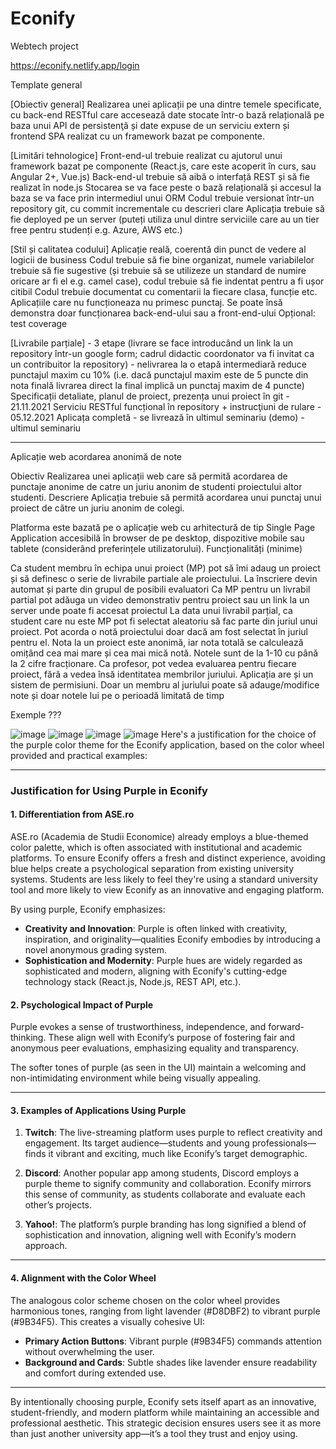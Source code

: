 # Econify
Webtech project


https://econify.netlify.app/login


Template general

[Obiectiv general]
Realizarea unei aplicații pe una dintre temele specificate, cu back-end RESTful care accesează date stocate într-o bază relațională pe baza unui API de persistenţă și date expuse de un serviciu extern și frontend SPA realizat cu un framework bazat pe componente.

[Limitări tehnologice]
Front-end-ul trebuie realizat cu ajutorul unui framework bazat pe componente (React.js, care este acoperit în curs, sau Angular 2+, Vue.js)
Back-end-ul trebuie să aibă o interfață REST și să fie realizat în node.js
Stocarea se va face peste o bază relațională și accesul la baza se va face prin intermediul unui ORM
Codul trebuie versionat într-un repository git, cu commit incrementale cu descrieri clare
Aplicația trebuie să fie deployed pe un server (puteți utiliza unul dintre serviciile care au un tier free pentru studenți e.g. Azure, AWS etc.)

[Stil și calitatea codului]
Aplicație reală, coerentă din punct de vedere al logicii de business
Codul trebuie să fie bine organizat, numele variabilelor trebuie să fie sugestive (și trebuie să se utilizeze un standard de numire oricare ar fi el e.g. camel case), codul trebuie să fie indentat pentru a fi ușor citibil
Codul trebuie documentat cu comentarii la fiecare clasa, funcție etc.
Aplicațiile care nu funcționeaza nu primesc punctaj. Se poate însă demonstra doar funcționarea back-end-ului sau a front-end-ului
Opțional: test coverage


[Livrabile parțiale] - 3 etape (livrare se face introducând un link la un repository într-un google form; cadrul didactic coordonator va fi invitat ca un contribuitor la repository) - nelivrarea la o etapă intermediară reduce punctajul maxim cu 10% (i.e. dacă punctajul maxim este de 5 puncte din nota finală livrarea direct la final implică un punctaj maxim de 4 puncte)
Specificații detaliate, planul de proiect, prezența unui proiect în git - 21.11.2021
Serviciu RESTful funcțional în repository + instrucţiuni de rulare -  05.12.2021
Aplicața completă - se livrează în ultimul seminariu (demo) - ultimul seminariu

<hr>


Aplicație web acordarea anonimă de note

Obiectiv
Realizarea unei aplicații web care să permită acordarea de punctaje anonime de catre un juriu anonim de studenti proiectului altor studenti.
Descriere
Aplicația trebuie să permită acordarea unui punctaj unui proiect de către un juriu anonim de colegi.

Platforma este bazată pe o aplicație web cu arhitectură de tip Single Page Application accesibilă în browser de pe desktop, dispozitive mobile sau tablete (considerând preferințele utilizatorului).
Funcționalități (minime)

Ca student membru în echipa unui proiect (MP) pot să îmi adaug un proiect și să definesc o serie de livrabile partiale ale proiectului. La înscriere devin automat și parte din grupul de posibili evaluatori
Ca MP pentru un livrabil partial pot adăuga un video demonstrativ pentru proiect sau un link la un server unde poate fi accesat proiectul
La data unui livrabil parțial, ca student care nu este MP pot fi selectat aleatoriu să fac parte din juriul unui proiect. Pot acorda o notă proiectului doar dacă am fost selectat în juriul pentru el. 
Nota la un proiect este anonimă, iar nota totală se calculează omițând cea mai mare și cea mai mică notă. Notele sunt de la 1-10 cu până la 2 cifre fracționare.
Ca profesor, pot vedea evaluarea pentru fiecare proiect, fără a vedea însă identitatea membrilor juriului.
Aplicația are și un sistem de permisiuni. Doar un membru al juriului poate să adauge/modifice note și doar notele lui pe o perioadă limitată de timp


Exemple
???

![image](https://github.com/user-attachments/assets/6bedbf4b-5ee6-496e-95ca-7bf3182f5ddf)
![image](https://github.com/user-attachments/assets/f2399762-6642-4cdf-b0b0-95b73db57907)
![image](https://github.com/user-attachments/assets/4e476649-a245-419c-a18b-2e13a84c91a2)
![image](https://github.com/user-attachments/assets/fc018da8-29ab-4843-ad01-40017994791f)
Here's a justification for the choice of the purple color theme for the Econify application, based on the color wheel provided and practical examples:

---

### **Justification for Using Purple in Econify**

#### **1. Differentiation from ASE.ro**
ASE.ro (Academia de Studii Economice) already employs a blue-themed color palette, which is often associated with institutional and academic platforms. To ensure Econify offers a fresh and distinct experience, avoiding blue helps create a psychological separation from existing university systems. Students are less likely to feel they're using a standard university tool and more likely to view Econify as an innovative and engaging platform.

By using purple, Econify emphasizes:
- **Creativity and Innovation**: Purple is often linked with creativity, inspiration, and originality—qualities Econify embodies by introducing a novel anonymous grading system.
- **Sophistication and Modernity**: Purple hues are widely regarded as sophisticated and modern, aligning with Econify's cutting-edge technology stack (React.js, Node.js, REST API, etc.).

#### **2. Psychological Impact of Purple**
Purple evokes a sense of trustworthiness, independence, and forward-thinking. These align well with Econify’s purpose of fostering fair and anonymous peer evaluations, emphasizing equality and transparency.

The softer tones of purple (as seen in the UI) maintain a welcoming and non-intimidating environment while being visually appealing.

---

#### **3. Examples of Applications Using Purple**

1. **Twitch**: The live-streaming platform uses purple to reflect creativity and engagement. Its target audience—students and young professionals—finds it vibrant and exciting, much like Econify’s target demographic.
   
2. **Discord**: Another popular app among students, Discord employs a purple theme to signify community and collaboration. Econify mirrors this sense of community, as students collaborate and evaluate each other’s projects.

3. **Yahoo!**: The platform’s purple branding has long signified a blend of sophistication and innovation, aligning well with Econify’s modern approach.

---

#### **4. Alignment with the Color Wheel**
The analogous color scheme chosen on the color wheel provides harmonious tones, ranging from light lavender (#D8DBF2) to vibrant purple (#9B34F5). This creates a visually cohesive UI:
- **Primary Action Buttons**: Vibrant purple (#9B34F5) commands attention without overwhelming the user.
- **Background and Cards**: Subtle shades like lavender ensure readability and comfort during extended use.

---

By intentionally choosing purple, Econify sets itself apart as an innovative, student-friendly, and modern platform while maintaining an accessible and professional aesthetic. This strategic decision ensures users see it as more than just another university app—it’s a tool they trust and enjoy using.


